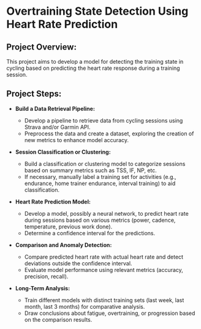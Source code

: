 # Overtraining State Detection Using Heart Rate Prediction

## Project Overview:

This project aims to develop a model for detecting the training state in cycling based on predicting the heart rate response during a training session.

## Project Steps:

- **Build a Data Retrieval Pipeline:**
  - Develop a pipeline to retrieve data from cycling sessions using Strava and/or Garmin API.
  - Preprocess the data and create a dataset, exploring the creation of new metrics to enhance model accuracy.

- **Session Classification or Clustering:**
  - Build a classification or clustering model to categorize sessions based on summary metrics such as TSS, IF, NP, etc.
  - If necessary, manually label a training set for activities (e.g., endurance, home trainer endurance, interval training) to aid classification.

- **Heart Rate Prediction Model:**
  - Develop a model, possibly a neural network, to predict heart rate during sessions based on various metrics (power, cadence, temperature, previous work done).
  - Determine a confidence interval for the predictions.

- **Comparison and Anomaly Detection:**
  - Compare predicted heart rate with actual heart rate and detect deviations outside the confidence interval.
  - Evaluate model performance using relevant metrics (accuracy, precision, recall).

- **Long-Term Analysis:**
  - Train different models with distinct training sets (last week, last month, last 3 months) for comparative analysis.
  - Draw conclusions about fatigue, overtraining, or progression based on the comparison results.

